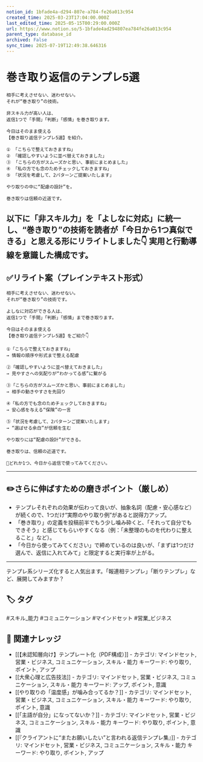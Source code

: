 ```yaml
---
notion_id: 1bfade4a-d294-807e-a784-fe26a013c954
created_time: 2025-03-23T17:04:00.000Z
last_edited_time: 2025-05-15T00:29:00.000Z
url: https://www.notion.so/5-1bfade4ad294807ea784fe26a013c954
parent_type: database_id
archived: False
sync_time: 2025-07-19T12:49:38.646316
---
```


# 巻き取り返信のテンプレ5選

```plain text
相手に考えさせない、迷わせない。
それが“巻き取り”の技術。

非スキル力が高い人は、
返信1つで「手間」「判断」「感情」を巻き取ります。

今日はそのまま使える
【巻き取り返信テンプレ5選】を紹介。

① 「こちらで整えておきますね」
② 「確認しやすいように並べ替えておきました」
③ 「こちらの方がスムーズかと思い、事前にまとめました」
④ 「私の方でも念のためチェックしておきますね」
⑤ 「状況を考慮して、2パターンご提案いたします」

やり取りの中に“配慮の設計”を。

巻き取りは信頼の近道です。
```
以下に「非スキル力」を「よしなに対応」に統一し、“巻き取り”の技術を読者が「今日から1つ真似できる」と思える形にリライトしました👇
実用と行動導線を意識した構成です。
---
## ✅リライト案（プレインテキスト形式）
```plain text
相手に考えさせない、迷わせない。
それが“巻き取り”の技術です。

よしなに対応ができる人は、
返信1つで「手間」「判断」「感情」まで巻き取ります。

今日はそのまま使える
【巻き取り返信テンプレ5選】をご紹介👇

①「こちらで整えておきますね」
→ 情報の順序や形式まで整える配慮

②「確認しやすいように並べ替えておきました」
→ 見やすさへの気配りが“わかってる感”に繋がる

③「こちらの方がスムーズかと思い、事前にまとめました」
→ 相手の動きやすさを先回り

④「私の方でも念のためチェックしておきますね」
→ 安心感を与える“保険”の一言

⑤「状況を考慮して、2パターンご提案いたします」
→ “選ばせる余白”が信頼を生む

やり取りには“配慮の設計”ができる。

巻き取りは、信頼の近道です。

📌どれか1つ、今日から返信で使ってみてください。

```
---
## ✏️さらに伸ばすための磨きポイント（厳しめ）
- テンプレそれぞれの効果が伝わって良いが、抽象名詞（配慮・安心感など）が続くので、1つだけ“実際のやり取り例”があると説得力アップ。
- 「巻き取り」の定義を投稿前半でもう少し噛み砕くと、「それって自分でもできそう」と感じてもらいやすくなる（例：「未整理のものを代わりに整えること」など）。
- 「今日から使ってみてください」で締めているのは良いが、「まずは1つだけ選んで、返信に入れてみて」と限定すると実行率が上がる。
---
テンプレ系シリーズ化すると人気出ます。「報連相テンプレ」「断りテンプレ」など、展開してみますか？

## 🏷️ タグ
#スキル_能力 #コミュニケーション #マインドセット #営業_ビジネス

## 🔗 関連ナレッジ
- [[【未認知層向け】テンプレート化（PDF構成）]] - カテゴリ: マインドセット, 営業・ビジネス, コミュニケーション, スキル・能力 キーワード: やり取り, ポイント, アップ
- [[大衆心理と広告技法]] - カテゴリ: マインドセット, 営業・ビジネス, コミュニケーション, スキル・能力 キーワード: アップ, ポイント, 意識
- [[やり取りの「温度感」が噛み合ってるか？]] - カテゴリ: マインドセット, 営業・ビジネス, コミュニケーション, スキル・能力 キーワード: やり取り, ポイント, 意識
- [[「主語が自分」になってないか？]] - カテゴリ: マインドセット, 営業・ビジネス, コミュニケーション, スキル・能力 キーワード: やり取り, ポイント, 意識
- [[『クライアントに“またお願いしたい”と言われる返信テンプレ集』]] - カテゴリ: マインドセット, 営業・ビジネス, コミュニケーション, スキル・能力 キーワード: やり取り, ポイント, アップ
